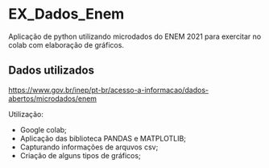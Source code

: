 # EX_Dados_Enem
Aplicação de python utilizando microdados do ENEM 2021 para exercitar no colab com elaboração de gráficos.

## Dados utilizados

https://www.gov.br/inep/pt-br/acesso-a-informacao/dados-abertos/microdados/enem

Utilização:
- Google colab;
- Aplicação das biblioteca PANDAS e MATPLOTLIB;
- Capturando informações de arquvos csv;
- Criação de alguns tipos de gráficos;

